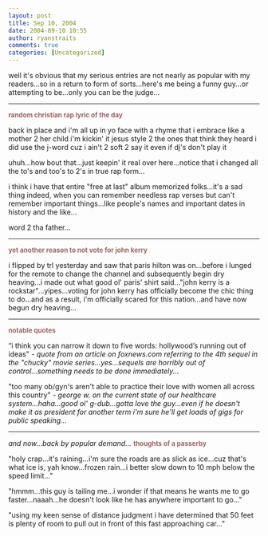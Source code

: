 ```yaml
---
layout: post
title: Sep 10, 2004
date: 2004-09-10 10:55
author: ryanstraits
comments: true
categories: [Uncategorized]
---
```

well it's obvious that my serious entries are not nearly as popular with my readers...so in a return to form of sorts...here's me being a funny guy...or attempting to be...only you can be the judge...

<hr id="null" />

<span style="color:#996666;font-size:small;"><strong>random christian rap lyric of the day</strong></span>

back in place
and i'm all up in yo face
with a rhyme that i embrace
like a mother 2 her child
i'm kickin' it jesus style
2 the ones that think they heard
i did use the j-word
cuz i ain't 2 soft 2 say it
even if dj's don't play it

uhuh...how bout that...just keepin' it real over here...notice that i changed all the to's and too's to 2's in true rap form...

i think i have that entire "free at last" album memorized folks...it's a sad thing indeed, when you can remember needless rap verses but can't remember important things...like people's names and important dates in history and the like...

word 2 tha father...

<hr id="null" />

<strong><span style="color:#996666;font-size:small;">yet another reason to not vote for john kerry</span></strong>

i flipped by trl yesterday and saw that paris hilton was on...before i lunged for the remote to change the channel and subsequently begin dry heaving...i made out what good ol' paris' shirt said..."john kerry is a rockstar"...yipes...voting for john kerry has officially become the chic thing to do...and as a result, i'm officially scared for this nation...and have now begun dry heaving...

<hr id="null" />

<span style="color:#996666;font-size:small;"><strong>notable quotes</strong></span>

“i think you can narrow it down to five words: hollywood’s running out of ideas" <em>- quote from an article on foxnews.com referring to the 4th sequel in the "chucky" movie series...yes...sequels are horribly out of control...something needs to be done immediately...</em>

"too many ob/gyn's aren't able to practice their love with women all across this country" <em>- george w. on the current state of our healthcare system...haha...good ol' g-dub...gotta love the guy...even if he doesn't make it as president for another term i'm sure he'll get loads of gigs for public speaking...</em>

<hr id="null" />

<em>and now...back by popular demand...
</em><strong><span style="color:#996666;font-size:small;">thoughts of a passerby</span></strong>

"holy crap...it's raining...i'm sure the roads are as slick as ice...cuz that's what ice is, yah know...frozen rain...i better slow down to 10 mph below the speed limit..."

"hmmm...this guy is tailing me...i wonder if that means he wants me to go faster...naaah...he doesn't look like he has anywhere important to go..."

"using my keen sense of distance judgment i have determined that 50 feet is plenty of room to pull out in front of this fast approaching car..."
